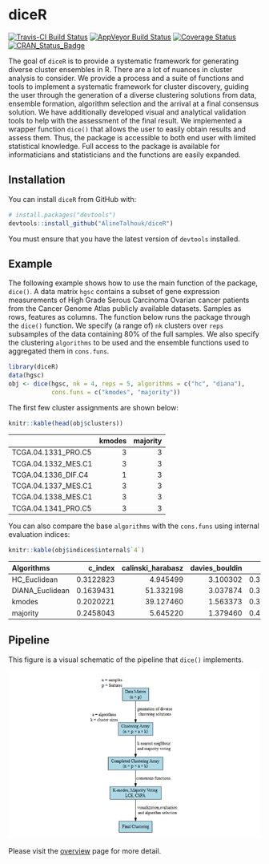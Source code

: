 
<!-- README.md is generated from README.Rmd. Please edit that file -->
diceR
=====

[![Travis-CI Build Status](https://travis-ci.org/AlineTalhouk/diceR.svg?branch=master)](https://travis-ci.org/AlineTalhouk/diceR) [![AppVeyor Build Status](https://ci.appveyor.com/api/projects/status/github/AlineTalhouk/diceR?branch=master&svg=true)](https://ci.appveyor.com/project/dchiu911/diceR) [![Coverage Status](https://codecov.io/gh/AlineTalhouk/diceR/branch/master/graph/badge.svg)](https://codecov.io/gh/AlineTalhouk/diceR?branch=master) [![CRAN\_Status\_Badge](http://www.r-pkg.org/badges/version/diceR)](https://cran.r-project.org/package=diceR)

The goal of `diceR` is to provide a systematic framework for generating diverse cluster ensembles in R. There are a lot of nuances in cluster analysis to consider. We provide a process and a suite of functions and tools to implement a systematic framework for cluster discovery, guiding the user through the generation of a diverse clustering solutions from data, ensemble formation, algorithm selection and the arrival at a final consensus solution. We have additionally developed visual and analytical validation tools to help with the assessment of the final result. We implemented a wrapper function `dice()` that allows the user to easily obtain results and assess them. Thus, the package is accessible to both end user with limited statistical knowledge. Full access to the package is available for informaticians and statisticians and the functions are easily expanded.

Installation
------------

You can install `diceR` from GitHub with:

``` r
# install.packages("devtools")
devtools::install_github("AlineTalhouk/diceR")
```

You must ensure that you have the latest version of `devtools` installed.

Example
-------

The following example shows how to use the main function of the package, `dice()`. A data matrix `hgsc` contains a subset of gene expression measurements of High Grade Serous Carcinoma Ovarian cancer patients from the Cancer Genome Atlas publicly available datasets. Samples as rows, features as columns. The function below runs the package through the `dice()` function. We specify (a range of) `nk` clusters over `reps` subsamples of the data containing 80% of the full samples. We also specify the clustering `algorithms` to be used and the ensemble functions used to aggregated them in `cons.funs`.

``` r
library(diceR)
data(hgsc)
obj <- dice(hgsc, nk = 4, reps = 5, algorithms = c("hc", "diana"),
            cons.funs = c("kmodes", "majority"))
```

The first few cluster assignments are shown below:

``` r
knitr::kable(head(obj$clusters))
```

|                      |  kmodes|  majority|
|----------------------|-------:|---------:|
| TCGA.04.1331\_PRO.C5 |       3|         3|
| TCGA.04.1332\_MES.C1 |       3|         3|
| TCGA.04.1336\_DIF.C4 |       1|         3|
| TCGA.04.1337\_MES.C1 |       3|         3|
| TCGA.04.1338\_MES.C1 |       3|         3|
| TCGA.04.1341\_PRO.C5 |       3|         3|

You can also compare the base `algorithms` with the `cons.funs` using internal evaluation indices:

``` r
knitr::kable(obj$indices$internal$`4`)
```

| Algorithms       |   c\_index|  calinski\_harabasz|  davies\_bouldin|       dunn|  mcclain\_rao|       pbm|    sd\_dis|  ray\_turi|        tau|      gamma|    g\_plus|  silhouette|     s\_dbw|  Compactness|  Connectivity|
|:-----------------|----------:|-------------------:|----------------:|----------:|-------------:|---------:|----------:|----------:|----------:|----------:|----------:|-----------:|----------:|------------:|-------------:|
| HC\_Euclidean    |  0.3122823|            4.945499|         3.100302|  0.3025234|     0.8237540|  38.34704|  0.1795670|  3.0886000|  0.1992999|  0.5598731|  0.0278858|   0.0300838|        NaN|     24.81662|      49.69405|
| DIANA\_Euclidean |  0.1639431|           51.332198|         3.037874|  0.3348103|     0.8077658|  32.92726|  0.2034291|  3.1687896|  0.4271483|  0.6216897|  0.0892952|   0.0700862|        NaN|     22.05147|     227.34841|
| kmodes           |  0.2020221|           39.127460|         1.563373|  0.3352598|     0.8254116|  49.27019|  0.1046540|  1.1356906|  0.3907289|  0.5528538|  0.1116735|         NaN|  0.7207352|     22.66419|     148.61865|
| majority         |  0.2458043|            5.645220|         1.379460|  0.4315581|     0.7781939|  96.93674|  0.0948754|  0.8261741|  0.2221915|  0.7330421|  0.0122634|         NaN|  0.7224928|     24.70600|      24.35079|

Pipeline
--------

This figure is a visual schematic of the pipeline that `dice()` implements.

![Ensemble Clustering pipeline.](man/figures/pipeline.png)

Please visit the [overview](https://alinetalhouk.github.io/diceR/articles/overview.html "diceR overview") page for more detail.
